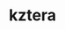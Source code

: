 ---
title: kztera
github: https://github.com/kztera
mode: dark
transition: 1s
score: 69.6
archetype:
- Minimalistic
---